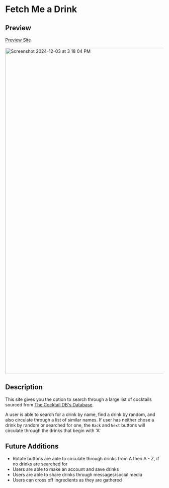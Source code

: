 # Fetch Me a Drink

## Preview 
[Preview Site](https://sar-mko.github.io/fetch-me-a-drink/)
<br><br/>
<img width="1036" alt="Screenshot 2024-12-03 at 3 18 04 PM" src="https://github.com/user-attachments/assets/a6f6eb51-bc15-4062-901c-45c530f33887">

## Description

This site gives you the option to search through a large list of cocktails sourced from [The Cocktail DB's Database](https://www.thecocktaildb.com/api.php).

A user is able to search for a drink by name, find a drink by random, and also circulate through a list of similar names. If user has neither chose a drink by random or searched for one, the `Back` and `Next` buttons will circulate through the drinks that begin with 'A'

## Future Additions

- Rotate buttons are able to circulate through drinks from A then A - Z, if no drinks are searched for
- Users are able to make an account and save drinks
- Users are able to share drinks through messages/social media
- Users can cross off ingredients as they are gathered







